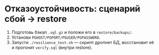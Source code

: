 
# Отказоустойчивость: сценарий сбой → restore
1. Подготовь бэкап `.sql.gz` и положи его в `restore/backups/`.
2. Установи `PGHOST/PGPORT/PGUSER/PGPASSWORD`.
3. Запусти `./resilience_test.sh` — скрипт дропнет БД, восстановит её и прогонит `verify.sql` (внутри restore).

